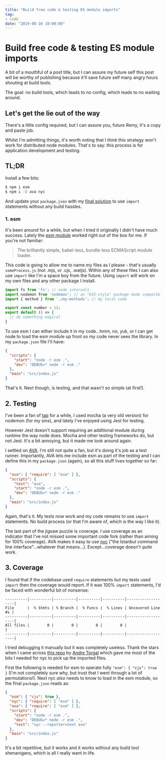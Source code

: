 ```yaml
---
title: "Build free code & testing ES module imports"
tag:
- code
date: "2019-08-16 10:00:00"
---
```


# Build free code & testing ES module imports

A bit of a mouthful of a post title, but I can assure my future self this post will be worthy of publishing because it'll save future self many angry hours shouting at build tools.

The goal: no build tools, which leads to no config, which leads to no waiting around.

<!--more-->

## Let's get the lie out of the way

There's a little config required, but I can assure you, future Remy, it's a copy and paste job.

Whilst I'm admitting things, it's worth noting that I _think_ this strategy won't work for distributed node modules. That's to say: this process is for application development and testing.

## TL;DR

Install a few bits:

```sh
$ npm i esm
$ npm i -D ava nyc
```

And update your `package.json` with my [final solution](#final-solution) to use `import` statements without any build hassles.

### 1. esm

It's been around for a while, but when I tried it originally I didn't have much success. Lately the [esm module](https://github.com/standard-things/esm) worked right out of the box for me. If you're not familiar:

> The brilliantly simple, babel-less, bundle-less ECMAScript module loader.

This code is going to allow me to name my files as I please - that's usually `someProcess.js` (not .mjs, or .cjs, .watjs). Within any of these files I can also use `import` like I'm a space boy from the future. Using `import` will work on my own files and any other package I install.

```js
import fs from 'fs'; // node internals
import nodemon from 'nodemon'; // an "ES5-style" package made compatible
import { method } from './my-methods'; // my local code

export const number = 12;
export default () => {
  // do something magical
}
```

To use esm I can either include it in my code…hmm, no, yuk, or I can get node to load the esm module up front so my code never sees the library. In my `package.json` file I'll have:

```json
{
  "scripts": {
    "start": "node -r esm .",
    "dev": "DEBUG=* node -r esm ."
  },
  "main": "src/index.js"
}
```

That's it. Next though, is testing, and that wasn't so simple (at first!).

## 2. Testing

I've been a fan of [tap](https://remysharp.com/2016/02/08/testing-tape-vs-tap) for a while, I used mocha (a very old version) for nodemon (for my sins), and lately I've enjoyed using Jest for testing.

However Jest doesn't support requiring an additional module during runtime the way node does. Mocha and other testing frameworks do, but not Jest. It's a bit annoying, but it made me look around again.

I settled on [AVA](https://github.com/avajs/ava). I'm still not quite a fan, but it's doing it's job as a test runner. Importantly, AVA lets me include esm as part of the testing and I can define this in my `package.json` (again), so all this stuff lives together so far:

```json
{
  "ava": { "require": [ "esm" ] },
  "scripts": {
    "test": "ava",
    "start": "node -r esm .",
    "dev": "DEBUG=* node -r esm ."
  },
  "main": "src/index.js"
}
```

Again, that's it. My tests now work and my code remains to use `import` statements. No build process (or that I'm aware of, which is the way I like it).

The last part of the jigsaw puzzle is coverage. I use coverage as an indicator that I've not missed some important code fork (rather than aiming for 100% coverage). AVA makes it easy to use [nyc](https://istanbul.js.org/) ("the Istanbul command line interface"…whatever that means…). Except…coverage doesn't _quite_ work.

## 3. Coverage

I found that if the codebase used `require` statements but my tests used `import` then the coverage would report. If it was 100% `import` statements, I'd be faced with wonderful bit of nonsense:

```text
----------|----------|----------|----------|----------|-------------------|
File      |  % Stmts | % Branch |  % Funcs |  % Lines | Uncovered Line #s |
----------|----------|----------|----------|----------|-------------------|
All files |        0 |        0 |        0 |        0 |                   |
----------|----------|----------|----------|----------|-------------------|
```

I tried debugging it manually but it was completely useless. Thank the stars when I came across [this repo](https://github.com/andrezero/boilerplate-esm-nyc-mocha) by [Andre Torgal](https://andretorgal.com/) which gave me most of the bits I needed for nyc to pick up the imported files.

First the following is needed for esm to operate fully `"esm": { "cjs": true }` (I'm not completely sure why, but trust that I went through a lot of permutations!). Next nyc _also_ needs to know to load in the esm module, so the final `package.json` reads as:

```json {id=final-solution}
{
  "esm": { "cjs": true },
  "nyc": { "require": [ "esm" ] },
  "ava": { "require": [ "esm" ] },
  "scripts": {
    "start": "node -r esm .",
    "dev": "DEBUG=* node -r esm .",
    "test": "nyc --reporter=text ava"
  },
  "main": "src/index.js"
}
```

It's a bit repetitive, but it works and it works without any build tool shenanigans, which is all I really want in life.
